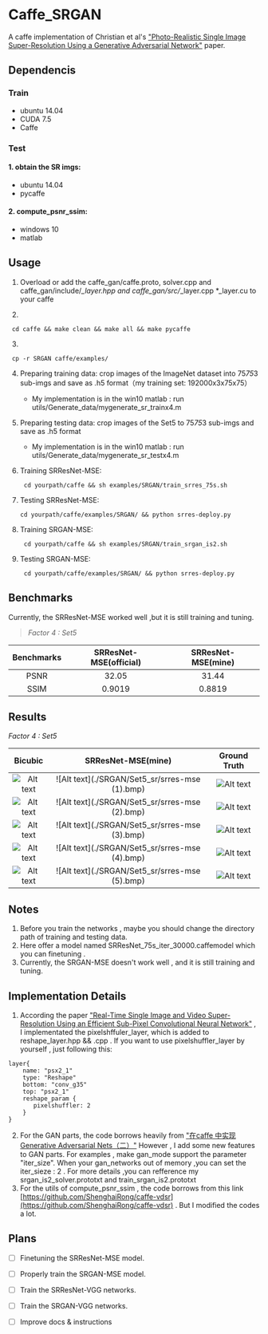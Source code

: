 # Caffe_SRGAN #
A caffe implementation of Christian et al's ["Photo-Realistic Single Image Super-Resolution Using a Generative Adversarial Network"](https://arxiv.org/abs/1609.04802/ "https://arxiv.org/abs/1609.04802/") paper.
## Dependencis
### Train
* ubuntu 14.04
* CUDA 7.5
* Caffe

### Test ###
#### 1. obtain the SR imgs:
* ubuntu 14.04
* pycaffe

#### 2. compute\_psnr\_ssim:
* windows 10
* matlab

## Usage
1. Overload or add the caffe\_gan/caffe.proto, solver.cpp and  caffe\_gan/include/*_layer.hpp and caffe\_gan/src/*_layer.cpp *_layer.cu  to your caffe

2. 
```
 cd caffe && make clean && make all && make pycaffe 
 ```

3.  
```
 cp -r SRGAN caffe/examples/ 
 ```
 
4. Preparing training data: crop images of the ImageNet dataset into 75*75*3 sub-imgs and save as .h5  format（my training set: 192000x3x75x75）
   * My implementation is in the win10 matlab : run utils/Generate_data/mygenerate_sr_trainx4.m

5. Preparing testing data: crop images of the Set5 to 75*75*3 sub-imgs and save as .h5 format
   * My implementation is in the win10 matlab : run utils/Generate_data/mygenerate_sr_testx4.m
6. Training SRResNet-MSE:
   ```
    cd yourpath/caffe && sh examples/SRGAN/train_srres_75s.sh
    ```

7. Testing SRResNet-MSE:
   ``` 
   cd yourpath/caffe/examples/SRGAN/ && python srres-deploy.py 
   ```

8. Training SRGAN-MSE:
   ```
    cd yourpath/caffe && sh examples/SRGAN/train_srgan_is2.sh 
    ```

9. Testing SRGAN-MSE:
   ```
    cd yourpath/caffe/examples/SRGAN/ && python srres-deploy.py 
    ```
## Benchmarks
Currently, the SRResNet-MSE worked well ,but it is still training and tuning. 
 > *Factor 4 : Set5*

 |Benchmarks|SRResNet-MSE(official)|SRResNet-MSE(mine)|
 |:---:|:---:|:---:|
 |PSNR|32.05|31.44|
 |SSIM|0.9019|0.8819|

## Results
*Factor 4 : Set5*

|Bicubic|SRResNet-MSE(mine)|Ground Truth|
|:---:|:---:|:---:|
|![Alt text](./SRGAN/Set5_sr/baby_bicubicx4.bmp)|![Alt text](./SRGAN/Set5_sr/srres-mse (1).bmp)|![Alt text](./SRGAN/Set5_sr/baby_GT.bmp)|
|![Alt text](./SRGAN/Set5_sr/bird_bicubicx4.bmp)|![Alt text](./SRGAN/Set5_sr/srres-mse (2).bmp)|![Alt text](./SRGAN/Set5_sr/bird_GT.bmp)|
|![Alt text](./SRGAN/Set5_sr/butterfly_bicubicx4.bmp)|![Alt text](./SRGAN/Set5_sr/srres-mse (3).bmp)|![Alt text](./SRGAN/Set5_sr/butterfly_GT.bmp)|
|![Alt text](./SRGAN/Set5_sr/head_bicubic4.bmp)|![Alt text](./SRGAN/Set5_sr/srres-mse (4).bmp)|![Alt text](./SRGAN/Set5_sr/head_GT.bmp)|
|![Alt text](./SRGAN/Set5_sr/woman_bicubicx4.bmp)|![Alt text](./SRGAN/Set5_sr/srres-mse (5).bmp)|![Alt text](./SRGAN/Set5_sr/woman_GT.bmp)|


## Notes
1. Before you train the networks , maybe you should change the  directory path of training and testing data. 
2. Here offer a model named SRResNet_75s_iter_30000.caffemodel which you can finetuning .
3. Currently, the SRGAN-MSE doesn't work well , and it is still training and tuning. 

## Implementation Details
1.  According the paper ["Real-Time Single Image and Video Super-Resolution Using an Efficient
Sub-Pixel Convolutional Neural Network"](http://www.cv-foundation.org/openaccess/content_cvpr_2016/papers/Shi_Real-Time_Single_Image_CVPR_2016_paper.pdf) , I implementated the pixelshffuler_layer, which is added to reshape_layer.hpp && .cpp . If you want to use pixelshuffler_layer by yourself , just following this:
```
layer{
    name: "psx2_1"
    type: "Reshape"
    bottom: "conv_g35"
    top: "psx2_1"
    reshape_param {
       pixelshuffler: 2
    }
}
```

2. For the GAN parts, the code borrows heavily from ["在caffe 中实现Generative Adversarial Nets（二）"](http://blog.csdn.net/seven_first/article/details/53100325) However , I add some new features to GAN parts. For examples , make gan_mode support the parameter "iter\_size". When your  gan_networks out of memory ,you can set the iter\_sieze : 2 . For more details ,you can refference my srgan_is2\_solver.prototxt and train_srgan_is2.prototxt
3. For the utils of compute_psnr\_ssim , the code borrows from this link [https://github.com/ShenghaiRong/caffe-vdsr](https://github.com/ShenghaiRong/caffe-vdsr) . But I modified the codes a lot.

## Plans
* [ ] Finetuning the SRResNet-MSE model.
* [ ] Properly train the SRGAN-MSE model.
* [ ] Train the SRResNet-VGG networks.
* [ ] Train the SRGAN-VGG networks.
* [ ] Improve docs & instructions







     


